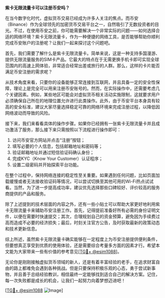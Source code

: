**紫卡无限流量卡可以注册币安吗？**

在当今数字化时代，虚拟货币交易已经成为许多人关注的焦点。而币安（Binance）作为全球领先的加密货币交易平台之一，自然吸引了无数投资者的目光。不过，在使用币安之前，你可能需要解决一个非常实际的问题——如何选择合适的网络环境？紫卡无限流量卡，作为一种便捷的网络工具，是否能够帮助你顺利完成币安账户的注册呢？让我们一起来探讨这个问题吧。

首先，我们需要了解什么是紫卡无限流量卡。简单来说，这是一种支持多国漫游、提供无限流量服务的SIM卡产品。它最大的特点在于无需更换手机卡即可实现全球范围内的高速上网体验，非常适合经常出差或旅行的人群。那么，这样的卡片能否满足币安注册的需求呢？

从技术角度来看，只要你的设备能够正常连接到互联网，并且具备一定的安全性保障，理论上是完全可以用来注册币安账号的。然而，在实际操作中，还需要考虑几个关键因素。例如，某些地区可能会对虚拟货币相关活动实施限制，这就要求用户必须确保自己所在的地理位置允许进行此类操作。此外，由于币安平台本身具有较高的安全标准，建议大家尽量选择稳定可靠的网络环境来完成注册过程，以降低因网络波动而导致的风险。

接下来，我们来看看具体的操作步骤。如果你已经拥有一张紫卡无限流量卡并且成功激活了服务，那么接下来只需按照以下流程进行操作即可：

1. 访问币安官方网站并点击“注册”按钮；
2. 填写必要的个人信息，包括邮箱地址和密码等；
3. 验证邮箱地址并通过短信验证码确认身份；
4. 完成KYC（Know Your Customer）认证程序；
5. 设置二级密码并开始探索平台功能。

在整个过程中，保持网络连接的稳定性至关重要。如果遇到任何问题，比如页面加载缓慢或者无法接收验证码等情况，可以尝试切换至其他可用的Wi-Fi热点试试看。当然，为了进一步提高成功率，建议优先选择那些口碑较好、评价较高的服务商提供的产品和服务。

除了上述提到的技术层面的内容之外，还有一些小贴士可以帮助大家更好地利用紫卡无限流量卡来辅助币安注册工作。首先，记得提前准备好所有必需的身份证明文件，以便在需要时快速提交；其次，合理规划自己的资金预算，避免因为手续费过高而造成不必要的经济损失；最后，时刻关注官方公告，及时获取最新的政策动态和技术更新信息。

综上所述，虽然紫卡无限流量卡确实能够在一定程度上为币安注册提供便利条件，但要想真正享受到优质的使用体验，还是需要综合考量多方面的因素才行。希望本文能为大家带来一些有价值的参考意见[[TG💪+ @esim1088](https://t.me/s/esim1088)]。

无论你是刚刚接触虚拟货币领域的新人，还是有着丰富经验的老手，在追求财富自由的路上都难免会遇到各种挑战。但是只要保持积极乐观的心态，勇于尝试新事物，并且善于总结经验教训，相信最终一定能够找到适合自己的解决方案。记住，每一次失败都是成长的机会，让我们一起努力向着梦想迈进吧！

[[TG💪+ @esim1088](https://t.me/s/esim1088) ![Image](https://i.postimg.cc/4NQfJmqS/Snipaste-2025-05-13-00-14-12.png)]